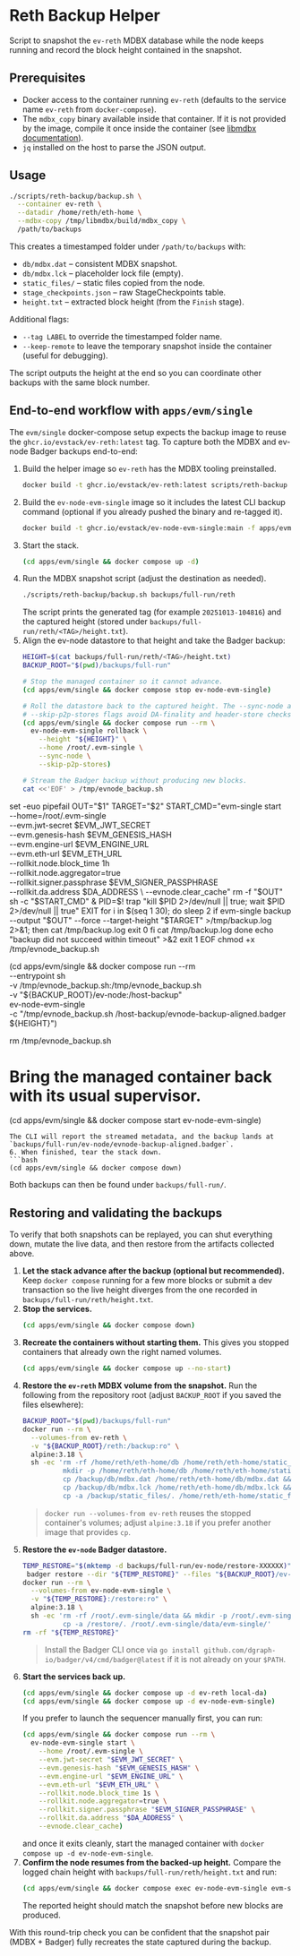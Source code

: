 # Reth Backup Helper

Script to snapshot the `ev-reth` MDBX database while the node keeps running and
record the block height contained in the snapshot.

## Prerequisites

- Docker access to the container running `ev-reth` (defaults to the service name
  `ev-reth` from `docker-compose`).
- The `mdbx_copy` binary available inside that container. If it is not provided
  by the image, compile it once inside the container (see [libmdbx
  documentation](https://libmdbx.dqdkfa.ru/)).
- `jq` installed on the host to parse the JSON output.

## Usage

```bash
./scripts/reth-backup/backup.sh \
  --container ev-reth \
  --datadir /home/reth/eth-home \
  --mdbx-copy /tmp/libmdbx/build/mdbx_copy \
  /path/to/backups
```

This creates a timestamped folder under `/path/to/backups` with:

- `db/mdbx.dat` – consistent MDBX snapshot.
- `db/mdbx.lck` – placeholder lock file (empty).
- `static_files/` – static files copied from the node.
- `stage_checkpoints.json` – raw StageCheckpoints table.
- `height.txt` – extracted block height (from the `Finish` stage).

Additional flags:

- `--tag LABEL` to override the timestamped folder name.
- `--keep-remote` to leave the temporary snapshot inside the container (useful
  for debugging).

The script outputs the height at the end so you can coordinate other backups
with the same block number.

## End-to-end workflow with `apps/evm/single`

The `evm/single` docker-compose setup expects the backup image to reuse the
`ghcr.io/evstack/ev-reth:latest` tag. To capture both the MDBX and ev-node
Badger backups end-to-end:

1. Build the helper image so `ev-reth` has the MDBX tooling preinstalled.
   ```bash
   docker build -t ghcr.io/evstack/ev-reth:latest scripts/reth-backup
   ```
2. Build the `ev-node-evm-single` image so it includes the latest CLI backup
   command (optional if you already pushed the binary and re-tagged it).
   ```bash
   docker build -t ghcr.io/evstack/ev-node-evm-single:main -f apps/evm/single/Dockerfile .
   ```
3. Start the stack.
   ```bash
   (cd apps/evm/single && docker compose up -d)
   ```
4. Run the MDBX snapshot script (adjust the destination as needed).
   ```bash
   ./scripts/reth-backup/backup.sh backups/full-run/reth
   ```
   The script prints the generated tag (for example `20251013-104816`) and the
   captured height (stored under
   `backups/full-run/reth/<TAG>/height.txt`).
5. Align the ev-node datastore to that height and take the Badger backup:
   ```bash
   HEIGHT=$(cat backups/full-run/reth/<TAG>/height.txt)
   BACKUP_ROOT="$(pwd)/backups/full-run"

   # Stop the managed container so it cannot advance.
   (cd apps/evm/single && docker compose stop ev-node-evm-single)

   # Roll the datastore back to the captured height. The --sync-node and
   # --skip-p2p-stores flags avoid DA-finality and header-store checks.
   (cd apps/evm/single && docker compose run --rm \
     ev-node-evm-single rollback \
       --height "${HEIGHT}" \
       --home /root/.evm-single \
       --sync-node \
       --skip-p2p-stores)

   # Stream the Badger backup without producing new blocks.
   cat <<'EOF' > /tmp/evnode_backup.sh
set -euo pipefail
OUT="$1"
TARGET="$2"
START_CMD="evm-single start \
  --home=/root/.evm-single \
  --evm.jwt-secret $EVM_JWT_SECRET \
  --evm.genesis-hash $EVM_GENESIS_HASH \
  --evm.engine-url $EVM_ENGINE_URL \
  --evm.eth-url $EVM_ETH_URL \
  --rollkit.node.block_time 1h \
  --rollkit.node.aggregator=true \
  --rollkit.signer.passphrase $EVM_SIGNER_PASSPHRASE \
  --rollkit.da.address $DA_ADDRESS \
  --evnode.clear_cache"
rm -f "$OUT"
sh -c "$START_CMD" &
PID=$!
trap "kill $PID 2>/dev/null || true; wait $PID 2>/dev/null || true" EXIT
for i in $(seq 1 30); do
  sleep 2
  if evm-single backup --output "$OUT" --force --target-height "$TARGET" >/tmp/backup.log 2>&1; then
    cat /tmp/backup.log
    exit 0
  fi
  cat /tmp/backup.log
done
echo "backup did not succeed within timeout" >&2
exit 1
EOF
   chmod +x /tmp/evnode_backup.sh

   (cd apps/evm/single && docker compose run --rm \
     --entrypoint sh \
     -v /tmp/evnode_backup.sh:/tmp/evnode_backup.sh \
     -v "${BACKUP_ROOT}/ev-node:/host-backup" \
     ev-node-evm-single \
     -c "/tmp/evnode_backup.sh /host-backup/evnode-backup-aligned.badger ${HEIGHT}")

   rm /tmp/evnode_backup.sh
   # Bring the managed container back with its usual supervisor.
   (cd apps/evm/single && docker compose start ev-node-evm-single)
   ```
   The CLI will report the streamed metadata, and the backup lands at
   `backups/full-run/ev-node/evnode-backup-aligned.badger`.
6. When finished, tear the stack down.
   ```bash
   (cd apps/evm/single && docker compose down)
   ```

Both backups can then be found under `backups/full-run/`.

## Restoring and validating the backups

To verify that both snapshots can be replayed, you can shut everything down, mutate the live data, and then restore from the artifacts collected above.

1. **Let the stack advance after the backup (optional but recommended).** Keep `docker compose` running for a few more blocks or submit a dev transaction so the live height diverges from the one recorded in `backups/full-run/reth/height.txt`.
2. **Stop the services.**
   ```bash
   (cd apps/evm/single && docker compose down)
   ```
3. **Recreate the containers without starting them.** This gives you stopped containers that already own the right named volumes.
   ```bash
   (cd apps/evm/single && docker compose up --no-start)
   ```
4. **Restore the `ev-reth` MDBX volume from the snapshot.** Run the following from the repository root (adjust `BACKUP_ROOT` if you saved the files elsewhere):
   ```bash
   BACKUP_ROOT="$(pwd)/backups/full-run"
   docker run --rm \
     --volumes-from ev-reth \
     -v "${BACKUP_ROOT}/reth:/backup:ro" \
     alpine:3.18 \
     sh -ec 'rm -rf /home/reth/eth-home/db /home/reth/eth-home/static_files && \
             mkdir -p /home/reth/eth-home/db /home/reth/eth-home/static_files && \
             cp /backup/db/mdbx.dat /home/reth/eth-home/db/mdbx.dat && \
             cp /backup/db/mdbx.lck /home/reth/eth-home/db/mdbx.lck && \
             cp -a /backup/static_files/. /home/reth/eth-home/static_files/ || true'
   ```
   > `docker run --volumes-from ev-reth` reuses the stopped container's volumes; adjust `alpine:3.18` if you prefer another image that provides `cp`.
5. **Restore the `ev-node` Badger datastore.**
   ```bash
   TEMP_RESTORE="$(mktemp -d backups/full-run/ev-node/restore-XXXXXX)"
    badger restore --dir "${TEMP_RESTORE}" --files "${BACKUP_ROOT}/ev-node/evnode-backup-aligned.badger"
   docker run --rm \
     --volumes-from ev-node-evm-single \
     -v "${TEMP_RESTORE}:/restore:ro" \
     alpine:3.18 \
     sh -ec 'rm -rf /root/.evm-single/data && mkdir -p /root/.evm-single/data/evm-single && \
             cp -a /restore/. /root/.evm-single/data/evm-single/'
   rm -rf "${TEMP_RESTORE}"
   ```
   > Install the Badger CLI once via `go install github.com/dgraph-io/badger/v4/cmd/badger@latest` if it is not already on your `$PATH`.
6. **Start the services back up.**
   ```bash
   (cd apps/evm/single && docker compose up -d ev-reth local-da)
   (cd apps/evm/single && docker compose up -d ev-node-evm-single)
   ```
   If you prefer to launch the sequencer manually first, you can run:
   ```bash
   (cd apps/evm/single && docker compose run --rm \
     ev-node-evm-single start \
       --home /root/.evm-single \
       --evm.jwt-secret "$EVM_JWT_SECRET" \
       --evm.genesis-hash "$EVM_GENESIS_HASH" \
       --evm.engine-url "$EVM_ENGINE_URL" \
       --evm.eth-url "$EVM_ETH_URL" \
       --rollkit.node.block_time 1s \
       --rollkit.node.aggregator=true \
       --rollkit.signer.passphrase "$EVM_SIGNER_PASSPHRASE" \
       --rollkit.da.address "$DA_ADDRESS" \
       --evnode.clear_cache)
   ```
   and once it exits cleanly, start the managed container with `docker compose up -d ev-node-evm-single`.
7. **Confirm the node resumes from the backed-up height.** Compare the logged chain height with `backups/full-run/reth/height.txt` and run:
   ```bash
   (cd apps/evm/single && docker compose exec ev-node-evm-single evm-single net-info --home /root/.evm-single)
   ```
   The reported height should match the snapshot before new blocks are produced.

With this round-trip check you can be confident that the snapshot pair (MDBX + Badger) fully recreates the state captured during the backup.
